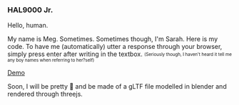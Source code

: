 ### HAL9000 Jr.
Hello, human.

My name is Meg. Sometimes. Sometimes though, I'm Sarah. Here is my code. To have me (automatically) utter a response through your browser, simply press enter after writing in the textbox. <sub><sup>(Seriously though, I haven't heard it tell me any boy names when referring to her?self)<sub><sup>

[Demo](http://34.130.94.99/)

Soon, I will be pretty :nail_care: and be made of a gLTF file modelled in blender and rendered through threejs.

